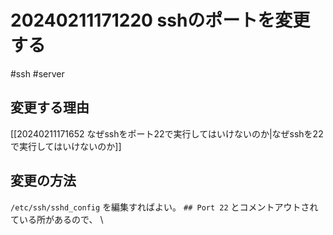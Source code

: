 # 20240211171220 sshのポートを変更する
#ssh #server 
## 変更する理由
[[20240211171652 なぜsshをポート22で実行してはいけないのか|なぜsshを22で実行してはいけないのか]]

## 変更の方法
`/etc/ssh/sshd_config` を編集すればよい。
`## Port 22` とコメントアウトされている所があるので、 \